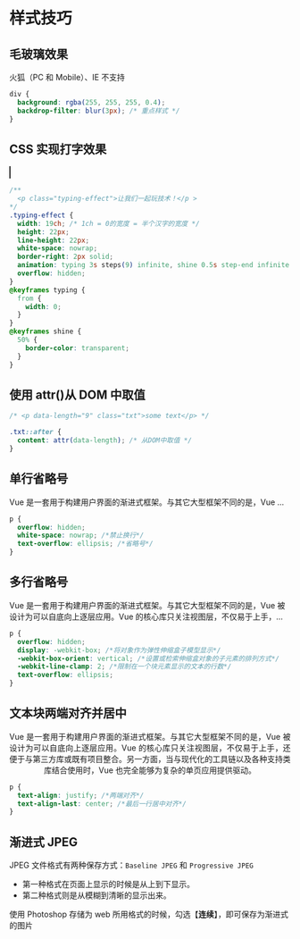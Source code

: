 # 样式技巧

## 毛玻璃效果

火狐（PC 和 Mobile）、IE 不支持

```css
div {
  background: rgba(255, 255, 255, 0.4);
  backdrop-filter: blur(3px); /* 重点样式 */
}
```

## CSS 实现打字效果

<p class="typing-effect">让我们一起玩技术！</p>

<style>
  .typing-effect {
    width: 19ch;
    height: 22px;
    line-height: 22px;
    border-right: 2px solid;
    animation: typing 3s steps(9) infinite, shine .5s step-end infinite alternate;
    overflow: hidden;
  }
  @keyframes typing {
    from {
      width: 0;
    }
  }
  @keyframes shine {
    50% {
      border-color: transparent;
    }
  }
</style>

```css
/**
  <p class="typing-effect">让我们一起玩技术！</p > 
*/
.typing-effect {
  width: 19ch; /* 1ch = 0的宽度 = 半个汉字的宽度 */
  height: 22px;
  line-height: 22px;
  white-space: nowrap;
  border-right: 2px solid;
  animation: typing 3s steps(9) infinite, shine 0.5s step-end infinite alternate;
  overflow: hidden;
}
@keyframes typing {
  from {
    width: 0;
  }
}
@keyframes shine {
  50% {
    border-color: transparent;
  }
}
```

## 使用 attr()从 DOM 中取值

```css
/* <p data-length="9" class="txt">some text</p> */

.txt::after {
  content: attr(data-length); /* 从DOM中取值 */
}
```

## 单行省略号

<p style="overflow:hidden; white-space:nowrap; text-overflow:ellipsis;" title="Vue 是一套用于构建用户界面的渐进式框架。与其它大型框架不同的是，Vue 被设计为可以自底向上逐层应用。">Vue 是一套用于构建用户界面的渐进式框架。与其它大型框架不同的是，Vue 被设计为可以自底向上逐层应用。</p>

```css
p {
  overflow: hidden;
  white-space: nowrap; /*禁止换行*/
  text-overflow: ellipsis; /*省略号*/
}
```

## 多行省略号 <Badge text="只适用于webkit浏览器或者移动端" type="warning"/>

<p style="overflow:hidden; display:-webkit-box; -webkit-box-orient:vertical; -webkit-line-clamp:2; text-overflow:ellipsis;" title="Vue 是一套用于构建用户界面的渐进式框架。与其它大型框架不同的是，Vue 被设计为可以自底向上逐层应用。Vue 的核心库只关注视图层，不仅易于上手，还便于与第三方库或既有项目整合。另一方面，当与现代化的工具链以及各种支持类库结合使用时，Vue 也完全能够为复杂的单页应用提供驱动。">Vue 是一套用于构建用户界面的渐进式框架。与其它大型框架不同的是，Vue 被设计为可以自底向上逐层应用。Vue 的核心库只关注视图层，不仅易于上手，还便于与第三方库或既有项目整合。另一方面，当与现代化的工具链以及各种支持类库结合使用时，Vue 也完全能够为复杂的单页应用提供驱动。</p>

```css
p {
  overflow: hidden;
  display: -webkit-box; /*将对象作为弹性伸缩盒子模型显示*/
  -webkit-box-orient: vertical; /*设置或检索伸缩盒对象的子元素的排列方式*/
  -webkit-line-clamp: 2; /*限制在一个块元素显示的文本的行数*/
  text-overflow: ellipsis;
}
```

## 文本块两端对齐并居中

<p style="text-align: justify;text-align-last: center;">Vue 是一套用于构建用户界面的渐进式框架。与其它大型框架不同的是，Vue 被设计为可以自底向上逐层应用。Vue 的核心库只关注视图层，不仅易于上手，还便于与第三方库或既有项目整合。另一方面，当与现代化的工具链以及各种支持类库结合使用时，Vue 也完全能够为复杂的单页应用提供驱动。</p>

```css
p {
  text-align: justify; /*两端对齐*/
  text-align-last: center; /*最后一行居中对齐*/
}
```

## 渐进式 JPEG

JPEG 文件格式有两种保存方式：`Baseline JPEG` 和 `Progressive JPEG`

- 第一种格式在页面上显示的时候是从上到下显示。
- 第二种格式则是从模糊到清晰的显示出来。 <Badge text="推荐" type="tip" vertical="middle"/><br>

使用 Photoshop 存储为 web 所用格式的时候，勾选【**连续**】，即可保存为渐进式的图片
